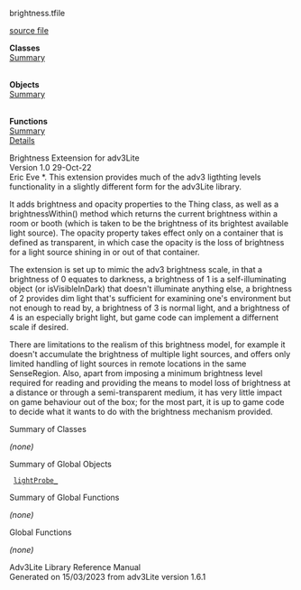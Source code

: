 ---
---
<span class="title">brightness.t</span><span class="type">file</span>

[source file](../source/brightness.t.html)

**Classes**  
[Summary](#_ClassSummary_)  
 

**Objects**  
[Summary](#_ObjectSummary_)  
 

**Functions**  
[Summary](#_FunctionSummary_)  
[Details](#_Functions_)

<div class="fdesc">

  
Brightness Exteension for adv3Lite  
Version 1.0 29-Oct-22  
Eric Eve \*. This extension provides much of the adv3 ligthting levels
functionality in a slightly different form for the adv3Lite library.

It adds brightness and opacity properties to the Thing class, as well as
a brightnessWithin() method which returns the current brightness within
a room or booth (which is taken to be the brightness of its brightest
available light source). The opacity property takes effect only on a
container that is defined as transparent, in which case the opacity is
the loss of brightness for a light source shining in or out of that
container.

The extension is set up to mimic the adv3 brightness scale, in that a
brightness of 0 equates to darkness, a brightness of 1 is a
self-illuminating object (or isVisibleInDark) that doesn't illuminate
anything else, a brightness of 2 provides dim light that's sufficient
for examining one's environment but not enough to read by, a brightness
of 3 is normal light, and a brightness of 4 is an especially bright
light, but game code can implement a differnent scale if desired.

There are limitations to the realism of this brightness model, for
example it doesn't accumulate the brightness of multiple light sources,
and offers only limited handling of light sources in remote locations in
the same SenseRegion. Also, apart from imposing a minimum brightness
level required for reading and providing the means to model loss of
brightness at a distance or through a semi-transparent medium, it has
very little impact on game behaviour out of the box; for the most part,
it is up to game code to decide what it wants to do with the brightness
mechanism provided.

</div>

<span id="_ClassSummary_"></span>

<div class="mjhd">

<span class="hdln">Summary of Classes</span>  

</div>

*(none)* <span id="_ObjectSummary_"></span>

<div class="mjhd">

<span class="hdln">Summary of Global Objects</span>  

</div>

` `[`lightProbe_`](../object/lightProbe_.html)`  `
<span id="FunctionSummary_"></span>

<div class="mjhd">

<span class="hdln">Summary of Global Functions</span>  

</div>

*(none)* <span id="_Functions_"></span>

<div class="mjhd">

<span class="hdln">Global Functions</span>  

</div>

*(none)*

<div class="ftr">

Adv3Lite Library Reference Manual  
Generated on 15/03/2023 from adv3Lite version 1.6.1

</div>
